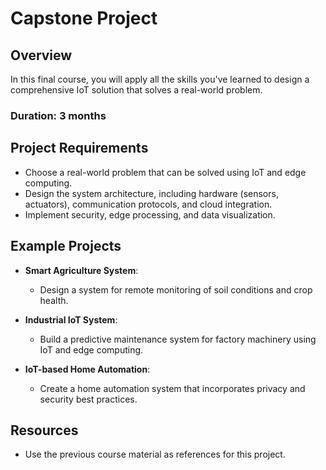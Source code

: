 # Capstone Project

## Overview
In this final course, you will apply all the skills you've learned to design a comprehensive IoT solution that solves a real-world problem.

### Duration: 3 months

## Project Requirements
- Choose a real-world problem that can be solved using IoT and edge computing.
- Design the system architecture, including hardware (sensors, actuators), communication protocols, and cloud integration.
- Implement security, edge processing, and data visualization.

## Example Projects
- **Smart Agriculture System**:
  - Design a system for remote monitoring of soil conditions and crop health.

- **Industrial IoT System**:
  - Build a predictive maintenance system for factory machinery using IoT and edge computing.

- **IoT-based Home Automation**:
  - Create a home automation system that incorporates privacy and security best practices.

## Resources
- Use the previous course material as references for this project.
